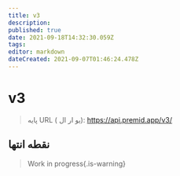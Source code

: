 ```yaml
---
title: v3
description: 
published: true
date: 2021-09-18T14:32:30.059Z
tags: 
editor: markdown
dateCreated: 2021-09-07T01:46:24.478Z
---
```


# v3

> پایه URL ( یو ار  ال): https://api.premid.app/v3/


## نقطه انتها
> Work in progress{.is-warning}
